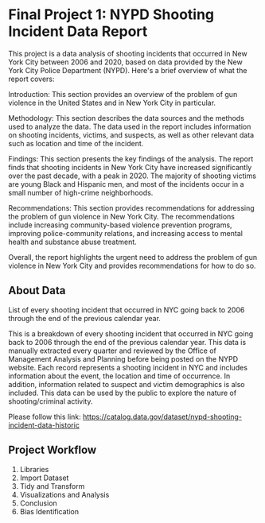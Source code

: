 # Final Project 1: NYPD Shooting Incident Data Report

This project is a data analysis of shooting incidents that occurred in New York City between 2006 and 2020, based on data provided by the New York City Police Department (NYPD). Here's a brief overview of what the report covers:

Introduction: This section provides an overview of the problem of gun violence in the United States and in New York City in particular.

Methodology: This section describes the data sources and the methods used to analyze the data. The data used in the report includes information on shooting incidents, victims, and suspects, as well as other relevant data such as location and time of the incident.

Findings: This section presents the key findings of the analysis. The report finds that shooting incidents in New York City have increased significantly over the past decade, with a peak in 2020. The majority of shooting victims are young Black and Hispanic men, and most of the incidents occur in a small number of high-crime neighborhoods.

Recommendations: This section provides recommendations for addressing the problem of gun violence in New York City. The recommendations include increasing community-based violence prevention programs, improving police-community relations, and increasing access to mental health and substance abuse treatment.

Overall, the report highlights the urgent need to address the problem of gun violence in New York City and provides recommendations for how to do so.


## About Data

List of every shooting incident that occurred in NYC going back to 2006 through the end of the previous calendar year.

This is a breakdown of every shooting incident that occurred in NYC going back to 2006 through the end of the previous calendar year. This data is manually extracted every quarter and reviewed by the Office of Management Analysis and Planning before being posted on the NYPD website. Each record represents a shooting incident in NYC and includes information about the event, the location and time of occurrence. In addition, information related to suspect and victim demographics is also included. This data can be used by the public to explore the nature of shooting/criminal activity. 

Please follow this link:
https://catalog.data.gov/dataset/nypd-shooting-incident-data-historic

## Project Workflow

1. Libraries
2. Import Dataset
3. Tidy and Transform
4. Visualizations and Analysis
5. Conclusion
6. Bias Identification
